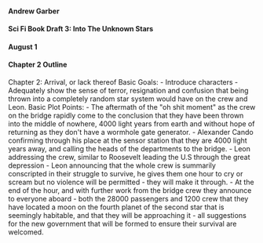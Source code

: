 #### Andrew Garber
#### Sci Fi Book Draft 3: Into The Unknown Stars
#### August 1
#### Chapter 2 Outline

Chapter 2: Arrival, or lack thereof
        Basic Goals:
                - Introduce characters
                - Adequately show the sense of terror, resignation and confusion that being thrown into a completely random star system would have on the crew and Leon.
        Basic Plot Points:
                - The aftermath of the "oh shit moment" as the crew on the bridge rapidly come to the conclusion that they have been thrown into the middle of nowhere, 4000 light years from earth and without hope of returning as they don't have a wormhole gate generator.
                - Alexander Cando confirming through his place at the sensor station that they are 4000 light years away, and calling the heads of the departments to the bridge.
                - Leon addressing the crew, similar to Roosevelt leading the U.S through the great depression
                - Leon announcing that the whole crew is summarily conscripted in their struggle to survive, he gives them one hour to cry or scream but no violence will be permitted - they will make it through.
                - At the end of the hour, and with further work from the bridge crew they announce to everyone aboard - both the 28000 passengers and 1200 crew that they have located a moon on the fourth planet of the second star that is seemingly habitable, and that they will be approaching it - all suggestions for the new government that will be formed to ensure their survival are welcomed.